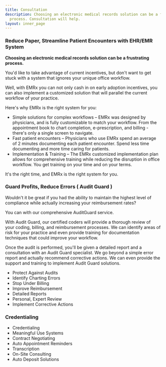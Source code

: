 ```yaml
---
title: Consultation
description: Choosing an electronic medical records solution can be a frustrating
  process. Consultation will help.
layout: inner_page
---
```


### Reduce Paper, Streamline Patient Encounters with EHR/EMR System

**Choosing an electronic medical records solution can be a frustrating process.**

You'd like to take advantage of current incentives, but don't want to get stuck with a system that ignores your unique office workflow.

Well, with EMRx you can not only cash in on early adoption incentives, you can also implement a customized solution that will parallel the current workflow of your practice.

Here's why EMRx is the right system for you:

- Simple solutions for complex workflows – EMRx was designed by physicians, and is fully customizable to match your workflow. From the appointment book to chart completion, e-prescription, and billing - there's only a single screen to navigate.
- Fast patient encounters – Physicians who use EMRx spend an average of 2 minutes documenting each patient encounter. Spend less time documenting and more time caring for patients.
- Implementation & Training – The EMRx customized implementation plan allows for comprehensive training while reducing the disruption in office workflow. You get training on your time and on your terms.

It's the right time, and EMRx is the right system for you.

### Guard Profits, Reduce Errors ( Audit Guard )

Wouldn't it be great if you had the ability to maintain the highest level of compliance while actually increasing your reimbursement rates?

You can with our comprehensive AuditGuard service.

With Audit Guard, our certified coders will provide a thorough review of your coding, billing, and reimbursement processes. We can identify areas of risk for your practice and even provide training for documentation techniques that could improve your workflow.

Once the audit is performed, you'll be given a detailed report and a consultation with an Audit Guard specialist. We go beyond a simple error report and actually recommend corrective actions. We can even provide the support and training to implement Audit Guard solutions.​

- Protect Against Audits
- Identify Charting Errors
- Stop Under Billing
- Improve Reimbursement
- Detailed Reports
- Personal, Expert Review
- Implement Corrective Actions

### Credentialing

- Credentialing
- Meaningful Use Systems
- Contract Negotiating
- Auto Appointment Reminders
- Transcription
- On-Site Consulting
- Auto Deposit Solutions
